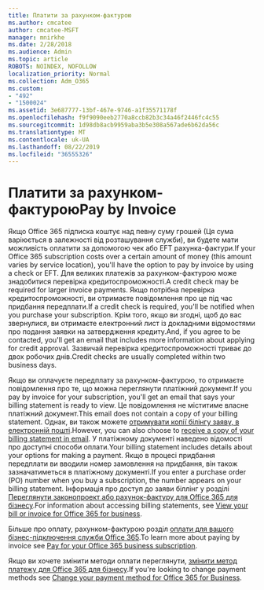 ```yaml
---
title: Платити за рахунком-фактурою
ms.author: cmcatee
author: cmcatee-MSFT
manager: mnirkhe
ms.date: 2/28/2018
ms.audience: Admin
ms.topic: article
ROBOTS: NOINDEX, NOFOLLOW
localization_priority: Normal
ms.collection: Adm_O365
ms.custom:
- "492"
- "1500024"
ms.assetid: 3e687777-13bf-467e-9746-a1f35571178f
ms.openlocfilehash: f9f9090eeb2770a8ccb82b3c34a46f2446fc4c55
ms.sourcegitcommit: 1d98db8acb9959aba3b5e308a567ade6b62da56c
ms.translationtype: MT
ms.contentlocale: uk-UA
ms.lasthandoff: 08/22/2019
ms.locfileid: "36555326"
---
```

# <a name="pay-by-invoice"></a><span data-ttu-id="4e9db-102">Платити за рахунком-фактурою</span><span class="sxs-lookup"><span data-stu-id="4e9db-102">Pay by Invoice</span></span>

<span data-ttu-id="4e9db-103">Якщо Office 365 підписка коштує над певну суму грошей (Ця сума варіюється в залежності від розташування служби), ви будете мати можливість оплатити за допомогою чек або EFT рахунка-фактури.</span><span class="sxs-lookup"><span data-stu-id="4e9db-103">If your Office 365 subscription costs over a certain amount of money (this amount varies by service location), you'll have the option to pay by invoice by using a check or EFT.</span></span> <span data-ttu-id="4e9db-104">Для великих платежів за рахунком-фактурою може знадобитися перевірка кредитоспроможності.</span><span class="sxs-lookup"><span data-stu-id="4e9db-104">A credit check may be required for larger invoice payments.</span></span> <span data-ttu-id="4e9db-105">Якщо потрібна перевірка кредитоспроможності, ви отримаєте повідомлення про це під час придбання передплати.</span><span class="sxs-lookup"><span data-stu-id="4e9db-105">If a credit check is required, you'll be notified when you purchase your subscription.</span></span> <span data-ttu-id="4e9db-106">Крім того, якщо ви згодні, щоб до вас звернулися, ви отримаєте електронний лист із докладними відомостями про подання заявки на затвердження кредиту.</span><span class="sxs-lookup"><span data-stu-id="4e9db-106">And, if you agree to be contacted, you'll get an email that includes more information about applying for credit approval.</span></span> <span data-ttu-id="4e9db-107">Зазвичай перевірка кредитоспроможності триває до двох робочих днів.</span><span class="sxs-lookup"><span data-stu-id="4e9db-107">Credit checks are usually completed within two business days.</span></span>
  
<span data-ttu-id="4e9db-108">Якщо ви оплачуєте передплату за рахунком-фактурою, то отримаєте повідомлення про те, що можна переглянути платіжний документ.</span><span class="sxs-lookup"><span data-stu-id="4e9db-108">If you pay by invoice for your subscription, you'll get an email that says your billing statement is ready to view.</span></span> <span data-ttu-id="4e9db-109">Це повідомлення не міститиме власне платіжний документ.</span><span class="sxs-lookup"><span data-stu-id="4e9db-109">This email does not contain a copy of your billing statement.</span></span> <span data-ttu-id="4e9db-110">Однак, ви також можете [отримувати копії білінгу заяву, в електронній пошті](https://docs.microsoft.com/office365/admin/subscriptions-and-billing/pay-for-your-subscription?view=o365-worldwide#receive-a-copy-of-your-billing-statement-in-email).</span><span class="sxs-lookup"><span data-stu-id="4e9db-110">However, you can also choose to [receive a copy of your billing statement in email](https://docs.microsoft.com/office365/admin/subscriptions-and-billing/pay-for-your-subscription?view=o365-worldwide#receive-a-copy-of-your-billing-statement-in-email).</span></span> <span data-ttu-id="4e9db-111">У платіжному документі наведено відомості про доступні способи оплати.</span><span class="sxs-lookup"><span data-stu-id="4e9db-111">Your billing statement includes details about your options for making a payment.</span></span> <span data-ttu-id="4e9db-112">Якщо в процесі придбання передплати ви вводили номер замовлення на придбання, він також зазначатиметься в платіжному документі.</span><span class="sxs-lookup"><span data-stu-id="4e9db-112">If you enter a purchase order (PO) number when you buy a subscription, the number appears on your billing statement.</span></span> <span data-ttu-id="4e9db-113">Інформація про доступ до заяви біллінг у розділі [Переглянути законопроект або рахунок-фактуру для Office 365 для бізнесу](https://docs.microsoft.com/office365/admin/subscriptions-and-billing/view-your-bill-or-invoice).</span><span class="sxs-lookup"><span data-stu-id="4e9db-113">For information about accessing billing statements, see [View your bill or invoice for Office 365 for business](https://docs.microsoft.com/office365/admin/subscriptions-and-billing/view-your-bill-or-invoice).</span></span>
  
<span data-ttu-id="4e9db-114">Більше про оплату, рахунком-фактурою розділ [оплати для вашого бізнес-підключення служби Office 365](https://docs.microsoft.com/office365/admin/subscriptions-and-billing/pay-for-your-subscription).</span><span class="sxs-lookup"><span data-stu-id="4e9db-114">To learn more about paying by invoice see [Pay for your Office 365 business subscription](https://docs.microsoft.com/office365/admin/subscriptions-and-billing/pay-for-your-subscription).</span></span>
  
<span data-ttu-id="4e9db-115">Якщо ви хочете змінити методи оплати переглянути, [змінити метод платежу для Office 365 для бізнесу](https://docs.microsoft.com/office365/admin/subscriptions-and-billing/change-payment-method).</span><span class="sxs-lookup"><span data-stu-id="4e9db-115">If you're looking to change payment methods see [Change your payment method for Office 365 for Business](https://docs.microsoft.com/office365/admin/subscriptions-and-billing/change-payment-method).</span></span>